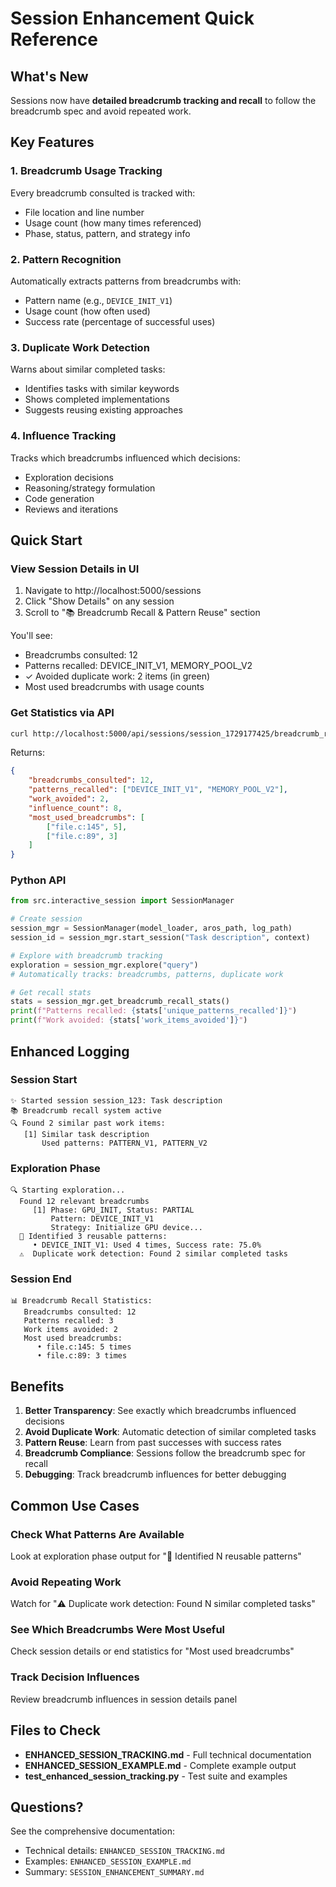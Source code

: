 # Session Enhancement Quick Reference

## What's New

Sessions now have **detailed breadcrumb tracking and recall** to follow the breadcrumb spec and avoid repeated work.

## Key Features

### 1. Breadcrumb Usage Tracking
Every breadcrumb consulted is tracked with:
- File location and line number
- Usage count (how many times referenced)
- Phase, status, pattern, and strategy info

### 2. Pattern Recognition
Automatically extracts patterns from breadcrumbs with:
- Pattern name (e.g., `DEVICE_INIT_V1`)
- Usage count (how often used)
- Success rate (percentage of successful uses)

### 3. Duplicate Work Detection
Warns about similar completed tasks:
- Identifies tasks with similar keywords
- Shows completed implementations
- Suggests reusing existing approaches

### 4. Influence Tracking
Tracks which breadcrumbs influenced which decisions:
- Exploration decisions
- Reasoning/strategy formulation
- Code generation
- Reviews and iterations

## Quick Start

### View Session Details in UI

1. Navigate to http://localhost:5000/sessions
2. Click "Show Details" on any session
3. Scroll to "📚 Breadcrumb Recall & Pattern Reuse" section

You'll see:
- Breadcrumbs consulted: 12
- Patterns recalled: DEVICE_INIT_V1, MEMORY_POOL_V2
- ✓ Avoided duplicate work: 2 items (in green)
- Most used breadcrumbs with usage counts

### Get Statistics via API

```bash
curl http://localhost:5000/api/sessions/session_1729177425/breadcrumb_recall
```

Returns:
```json
{
    "breadcrumbs_consulted": 12,
    "patterns_recalled": ["DEVICE_INIT_V1", "MEMORY_POOL_V2"],
    "work_avoided": 2,
    "influence_count": 8,
    "most_used_breadcrumbs": [
        ["file.c:145", 5],
        ["file.c:89", 3]
    ]
}
```

### Python API

```python
from src.interactive_session import SessionManager

# Create session
session_mgr = SessionManager(model_loader, aros_path, log_path)
session_id = session_mgr.start_session("Task description", context)

# Explore with breadcrumb tracking
exploration = session_mgr.explore("query")
# Automatically tracks: breadcrumbs, patterns, duplicate work

# Get recall stats
stats = session_mgr.get_breadcrumb_recall_stats()
print(f"Patterns recalled: {stats['unique_patterns_recalled']}")
print(f"Work avoided: {stats['work_items_avoided']}")
```

## Enhanced Logging

### Session Start
```
✨ Started session session_123: Task description
📚 Breadcrumb recall system active
🔍 Found 2 similar past work items:
   [1] Similar task description
       Used patterns: PATTERN_V1, PATTERN_V2
```

### Exploration Phase
```
🔍 Starting exploration...
  Found 12 relevant breadcrumbs
     [1] Phase: GPU_INIT, Status: PARTIAL
         Pattern: DEVICE_INIT_V1
         Strategy: Initialize GPU device...
  🎯 Identified 3 reusable patterns:
     • DEVICE_INIT_V1: Used 4 times, Success rate: 75.0%
  ⚠️  Duplicate work detection: Found 2 similar completed tasks
```

### Session End
```
📊 Breadcrumb Recall Statistics:
   Breadcrumbs consulted: 12
   Patterns recalled: 3
   Work items avoided: 2
   Most used breadcrumbs:
      • file.c:145: 5 times
      • file.c:89: 3 times
```

## Benefits

1. **Better Transparency**: See exactly which breadcrumbs influenced decisions
2. **Avoid Duplicate Work**: Automatic detection of similar completed tasks
3. **Pattern Reuse**: Learn from past successes with success rates
4. **Breadcrumb Compliance**: Sessions follow the breadcrumb spec for recall
5. **Debugging**: Track breadcrumb influences for better debugging

## Common Use Cases

### Check What Patterns Are Available
Look at exploration phase output for "🎯 Identified N reusable patterns"

### Avoid Repeating Work
Watch for "⚠️ Duplicate work detection: Found N similar completed tasks"

### See Which Breadcrumbs Were Most Useful
Check session details or end statistics for "Most used breadcrumbs"

### Track Decision Influences
Review breadcrumb influences in session details panel

## Files to Check

- **ENHANCED_SESSION_TRACKING.md** - Full technical documentation
- **ENHANCED_SESSION_EXAMPLE.md** - Complete example output
- **test_enhanced_session_tracking.py** - Test suite and examples

## Questions?

See the comprehensive documentation:
- Technical details: `ENHANCED_SESSION_TRACKING.md`
- Examples: `ENHANCED_SESSION_EXAMPLE.md`
- Summary: `SESSION_ENHANCEMENT_SUMMARY.md`
